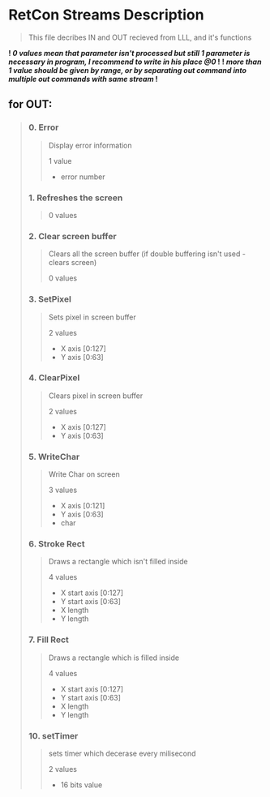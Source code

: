 # RetCon Streams Description

> This file decribes IN and OUT recieved from LLL, and it's functions

**! *0 values mean that parameter isn't processed but still 1 parameter is necessary in program, I recommend to write in his place @0* !**
**! *more than 1 value should be given by range, or by separating out command into multiple out commands with same stream* !**

## for OUT:
> ### 0. Error 
> 
> > Display error information
> > 
> > 1 value
> > - error number
>
> ### 1. Refreshes the screen
> 
> > 0 values
>
> ### 2. Clear screen buffer
> > Clears all the screen buffer
> > (if double buffering isn't used - clears screen)
> >
> > 0 values
> 
> ### 3. SetPixel
> > Sets pixel in screen buffer
> > 
> > 2 values
> > - X axis [0:127]
> > - Y axis [0:63]
>
> ### 4. ClearPixel
> > Clears pixel in screen buffer
> > 
> >  2 values
> > - X axis [0:127]
> > - Y axis [0:63]
>
> ### 5. WriteChar
> > Write Char on screen
> > 
> >  3 values
> > - X axis [0:121]
> > - Y axis [0:63]
> > - char
> 
> ### 6. Stroke Rect
> > Draws a rectangle which isn't filled inside
> > 
> >  4 values
> >  - X start axis [0:127]
> >  - Y start axis [0:63]
> >  - X length
> >  - Y length
> 
> ### 7. Fill Rect
> > Draws a rectangle which is filled inside
> > 
> >  4 values
> >  - X start axis [0:127]
> >  - Y start axis [0:63]
> >  - X length
> >  - Y length
> 
> ### 10. setTimer
> > sets timer which decerase every milisecond
> >
> >  2 values
> >  - 16 bits value